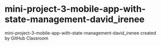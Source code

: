 # mini-project-3-mobile-app-with-state-management-david_irenee
mini-project-3-mobile-app-with-state-management-david_irenee created by GitHub Classroom

